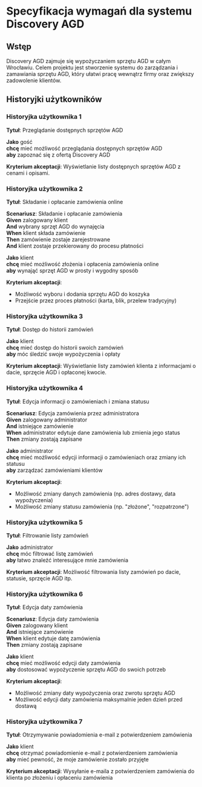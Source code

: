 # Specyfikacja wymagań dla systemu Discovery AGD

## Wstęp

Discovery AGD zajmuje się wypożyczaniem sprzętu AGD w całym Wrocławiu. Celem projektu jest stworzenie systemu do zarządzania i zamawiania sprzętu AGD, który ułatwi pracę wewnątrz firmy oraz zwiększy zadowolenie klientów.

## Historyjki użytkowników

### Historyjka użytkownika 1

**Tytuł**: Przeglądanie dostępnych sprzętów AGD

**Jako** gość  
**chcę** mieć możliwość przeglądania dostępnych sprzętów AGD  
**aby** zapoznać się z ofertą Discovery AGD

**Kryterium akceptacji**: Wyświetlanie listy dostępnych sprzętów AGD z cenami i opisami.

### Historyjka użytkownika 2

**Tytuł**: Składanie i opłacanie zamówienia online

**Scenariusz**: Składanie i opłacanie zamówienia  
**Given** zalogowany klient  
**And** wybrany sprzęt AGD do wynajęcia  
**When** klient składa zamówienie  
**Then** zamówienie zostaje zarejestrowane  
**And** klient zostaje przekierowany do procesu płatności

**Jako** klient  
**chcę** mieć możliwość złożenia i opłacenia zamówienia online  
**aby** wynająć sprzęt AGD w prosty i wygodny sposób

**Kryterium akceptacji**:  
- Możliwość wyboru i dodania sprzętu AGD do koszyka
- Przejście przez proces płatności (karta, blik, przelew tradycyjny)

### Historyjka użytkownika 3

**Tytuł**: Dostęp do historii zamówień

**Jako** klient  
**chcę** mieć dostęp do historii swoich zamówień  
**aby** móc śledzić swoje wypożyczenia i opłaty

**Kryterium akceptacji**: Wyświetlanie listy zamówień klienta z informacjami o dacie, sprzęcie AGD i opłaconej kwocie.

### Historyjka użytkownika 4

**Tytuł**: Edycja informacji o zamówieniach i zmiana statusu

**Scenariusz**: Edycja zamówienia przez administratora  
**Given** zalogowany administrator  
**And** istniejące zamówienie  
**When** administrator edytuje dane zamówienia lub zmienia jego status  
**Then** zmiany zostają zapisane

**Jako** administrator  
**chcę** mieć możliwość edycji informacji o zamówieniach oraz zmiany ich statusu  
**aby** zarządzać zamówieniami klientów

**Kryterium akceptacji**:  
- Możliwość zmiany danych zamówienia (np. adres dostawy, data wypożyczenia)
- Możliwość zmiany statusu zamówienia (np. "złożone", "rozpatrzone")
### Historyjka użytkownika 5

**Tytuł**: Filtrowanie listy zamówień

**Jako** administrator  
**chcę** móc filtrować listę zamówień  
**aby** łatwo znaleźć interesujące mnie zamówienia

**Kryterium akceptacji**: Możliwość filtrowania listy zamówień po dacie, statusie, sprzęcie AGD itp.

### Historyjka użytkownika 6

**Tytuł**: Edycja daty zamówienia

**Scenariusz**: Edycja daty zamówienia  
**Given** zalogowany klient  
**And** istniejące zamówienie  
**When** klient edytuje datę zamówienia  
**Then** zmiany zostają zapisane

**Jako** klient  
**chcę** mieć możliwość edycji daty zamówienia  
**aby** dostosować wypożyczenie sprzętu AGD do swoich potrzeb

**Kryterium akceptacji**:  
- Możliwość zmiany daty wypożyczenia oraz zwrotu sprzętu AGD
- Możliwość edycji daty zamówienia maksymalnie jeden dzień przed dostawą

### Historyjka użytkownika 7

**Tytuł**: Otrzymywanie powiadomienia e-mail z potwierdzeniem zamówienia

**Jako** klient  
**chcę** otrzymać powiadomienie e-mail z potwierdzeniem zamówienia  
**aby** mieć pewność, że moje zamówienie zostało przyjęte

**Kryterium akceptacji**: Wysyłanie e-maila z potwierdzeniem zamówienia do klienta po złożeniu i opłaceniu zamówienia

